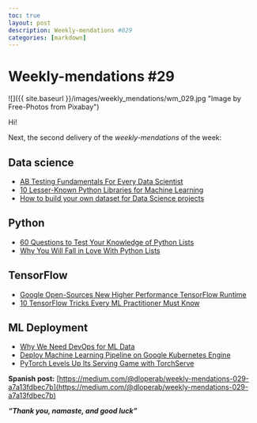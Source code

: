 ```yaml
---
toc: true
layout: post
description: Weekly-mendations #029
categories: [markdown]
---
```

# Weekly-mendations #29

![]({{ site.baseurl }}/images/weekly_mendations/wm_029.jpg "Image by Free-Photos from Pixabay")

Hi!

Next, the second delivery of the *weekly-mendations* of the week:

## Data science

- [AB Testing Fundamentals For Every Data Scientist](https://towardsdatascience.com/ab-testing-fundamentals-for-every-data-scientist-79dc22aac207)
- [10 Lesser-Known Python Libraries for Machine Learning](https://towardsdatascience.com/10-lesser-known-python-libraries-for-machine-learning-fca7ad32e53c)
- [How to build your own dataset for Data Science projects](https://towardsdatascience.com/how-to-build-your-own-dataset-for-data-science-projects-7f4ad0429de4)

## Python

- [60 Questions to Test Your Knowledge of Python Lists](https://towardsdatascience.com/60-questions-to-test-your-knowledge-of-python-lists-cca0ebfa0582)
- [Why You Will Fall in Love With Python Lists](https://towardsdatascience.com/why-you-will-fall-in-love-with-python-lists-29d8882db9c4)

## TensorFlow

- [Google Open-Sources New Higher Performance TensorFlow Runtime](https://www.infoq.com/news/2020/05/google-tensorflow-runtime)
- [10 TensorFlow Tricks Every ML Practitioner Must Know](https://towardsdatascience.com/10-tensorflow-tricks-every-ml-practitioner-must-know-96b860e53c1)

## ML Deployment

- [Why We Need DevOps for ML Data](https://tecton.ai/blog/devops-ml-data/)
- [Deploy Machine Learning Pipeline on Google Kubernetes Engine](https://towardsdatascience.com/deploy-machine-learning-model-on-google-kubernetes-engine-94daac85108b)
- [PyTorch Levels Up Its Serving Game with TorchServe](https://towardsdatascience.com/pytorch-levels-up-its-serving-game-with-torchserve-3d97ac502364)

**Spanish post:** [https://medium.com/@dloperab/weekly-mendations-029-a7a13fdbec7b](https://medium.com/@dloperab/weekly-mendations-029-a7a13fdbec7b)

***“Thank you, namaste, and good luck”***
